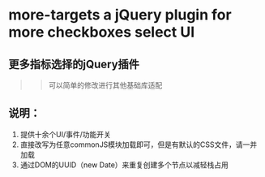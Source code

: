 more-targets a jQuery plugin for more checkboxes select UI
============

## 更多指标选择的jQuery插件

>> 可以简单的修改进行其他基础库适配

## 说明：

1. 提供十余个UI/事件/功能开关
1. 直接改写为任意commonJS模块加载即可，但是有默认的CSS文件，请一并加载
1. 通过DOM的UUID（new Date）来重复创建多个节点以减轻栈占用

